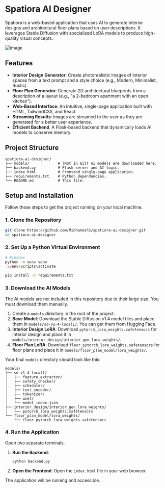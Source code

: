 # Spatiora AI Designer

Spatiora is a web-based application that uses AI to generate interior designs and architectural floor plans based on user descriptions. It leverages Stable Diffusion with specialized LoRA models to produce high-quality visual concepts.

![image](https://user-images.githubusercontent.com/12345/your-image-link-here.png) <!-- Replace with a screenshot of your app -->

## Features

- **Interior Design Generator**: Create photorealistic images of interior spaces from a text prompt and a style choice (e.g., Modern, Minimalist, Rustic).
- **Floor Plan Generator**: Generate 2D architectural blueprints from a description of a layout (e.g., "a 2-bedroom apartment with an open kitchen").
- **Web-Based Interface**: An intuitive, single-page application built with HTML, TailwindCSS, and React.
- **Streaming Results**: Images are streamed to the user as they are generated for a better user experience.
- **Efficient Backend**: A Flask-based backend that dynamically loads AI models to conserve memory.

## Project Structure

```
spatiora-ai-designer/
├── models/             # (Not in Git) AI models are downloaded here.
├── backend.py          # Flask server and AI logic.
├── index.html          # Frontend single-page application.
├── requirements.txt    # Python dependencies.
└── README.md           # This file.
```

## Setup and Installation

Follow these steps to get the project running on your local machine.

### 1. Clone the Repository

```bash
git clone https://github.com/Midhunesh5/spatiora-ai-designer.git
cd spatiora-ai-designer
```

### 2. Set Up a Python Virtual Environment

```bash
# Windows
python -m venv venv
.\venv\Scripts\activate

pip install -r requirements.txt
```

### 3. Download the AI Models

The AI models are not included in this repository due to their large size. You must download them manually.

1.  Create a `models` directory in the root of the project.
2.  **Base Model**: Download the Stable Diffusion v1.4 model files and place them in `models/sd-v1-4-local1/`. You can get them from Hugging Face.
3.  **Interior Design LoRA**: Download `pytorch_lora_weights.safetensors` for interior design and place it in `models/interior_design/interior_gen_lora_weights/`.
4.  **Floor Plan LoRA**: Download `floor_pytorch_lora_weights.safetensors` for floor plans and place it in `models/floor_plan_model/lora_weights/`.

Your final `models` directory should look like this:
```
models/
├── sd-v1-4-local1/
│   ├── feature_extractor/
│   ├── safety_checker/
│   ├── scheduler/
│   ├── text_encoder/
│   ├── tokenizer/
│   ├── unet/
│   └── model_index.json
├── interior_design/interior_gen_lora_weights/
│   └── pytorch_lora_weights.safetensors
└── floor_plan_model/lora_weights/
    └── floor_pytorch_lora_weights.safetensors
```

### 4. Run the Application

Open two separate terminals.

1.  **Run the Backend**:
    ```bash
    python backend.py
    ```
2.  **Open the Frontend**:
    Open the `index.html` file in your web browser.

The application will be running and accessible.
